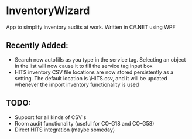 # InventoryWizard
App to simplify inventory audits at work.
Written in C#.NET using WPF

## Recently Added:
* Search now autofills as you type in the service tag. Selecting an object in the list will now cause it to fill the service tag input box
* HITS inventory CSV file locations are now stored persistently as a setting. The default location is \HITS.csv, and it will be updated whenever the import inventory functionality is used

## TODO:
* Support for all kinds of CSV's
* Room audit functionality (useful for CO-G18 and CO-G58)
* Direct HITS integration (maybe someday)
